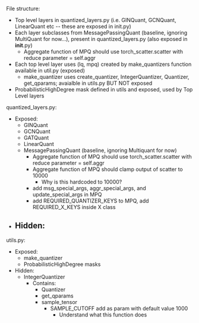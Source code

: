 File structure:
- Top level layers in quantized_layers.py (i.e. GINQuant, GCNQuant, LinearQuant etc -- these are exposed in init.py)
- Each layer subclasses from MessagePassingQuant (baseline, ignoring MultiQuant for now...), present in quantized_layers.py (also exposed in __init__.py)
    - Aggregate function of MPQ should use torch_scatter.scatter with reduce parameter = self.aggr
- Each top level layer uses (lq, mpq) created by make_quantizers function available in util.py (exposed)
    - make_quantizer uses create_quantizer, IntegerQuantizer, Quantizer, get_qparams; avaialble in utils.py BUT NOT exposed
- ProbabilisticHighDegree mask defined in utils and exposed, used by Top Level layers


quantized_layers.py:
- Exposed:
    - GINQuant
    - GCNQuant
    - GATQuant
    - LinearQuant
    - MessagePassingQuant (baseline, ignoring Multiquant for now)
        - Aggregate function of MPQ should use torch_scatter.scatter with reduce parameter = self.aggr
        - Aggregate function of MPQ should clamp output of scatter to 10000
            - Why is this hardcoded to 10000?
        - add msg_special_args, aggr_special_args, and update_special_args in MPQ
        - add REQUIRED_QUANTIZER_KEYS to MPQ, add REQUIRED_X_KEYS inside X class
- Hidden:
    -

utils.py:
- Exposed:
    - make_quantizer
    - ProbabilisticHighDegree masks
- Hidden:
    - IntegerQuantizer
        - Contains:
            - Quantizer
            - get_qparams
            - sample_tensor
                - SAMPLE_CUTOFF add as param with default value 1000
                    - Understand what this function does

